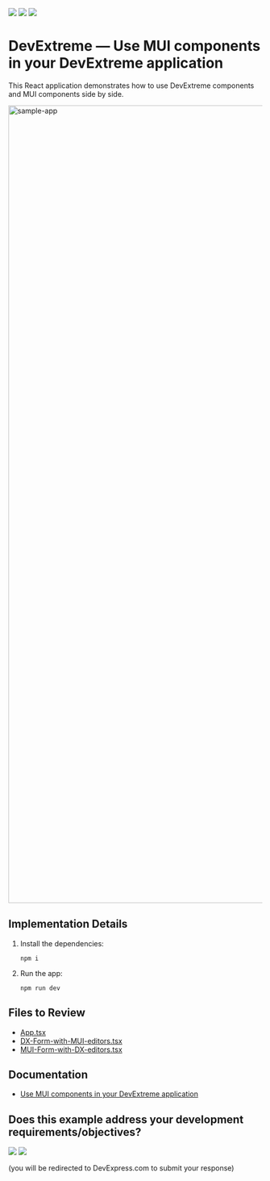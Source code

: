 <!-- default badges list -->
[![](https://img.shields.io/badge/Open_in_DevExpress_Support_Center-FF7200?style=flat-square&logo=DevExpress&logoColor=white)](https://supportcenter.devexpress.com/ticket/details/T1229422)
[![](https://img.shields.io/badge/📖_How_to_use_DevExpress_Examples-e9f6fc?style=flat-square)](https://docs.devexpress.com/GeneralInformation/403183)
[![](https://img.shields.io/badge/💬_Leave_Feedback-feecdd?style=flat-square)](#does-this-example-address-your-development-requirementsobjectives)
<!-- default badges end -->
# DevExtreme  — Use MUI components in your DevExtreme application

This React application demonstrates how to use DevExtreme components and MUI components side by side.

<img width="1582" alt="sample-app" src="https://github.com/DevExpress-Examples/devextreme-mui-integration/assets/43554315/46133e0d-1603-44e0-84ab-b593ceae1de5">

## Implementation Details

1. Install the dependencies:
   ```shell
   npm i
   ```
2. Run the app:
   ```shell
   npm run dev
   ```

## Files to Review

- [App.tsx](./src/App.tsx)
- [DX-Form-with-MUI-editors.tsx](./src/DX-Form-with-MUI-editors.tsx)
- [MUI-Form-with-DX-editors.tsx](./src/MUI-Form-with-DX-editors.tsx)

## Documentation

- [Use MUI components in your DevExtreme application](https://js.devexpress.com/React/Documentation/Guide/Common/React_Integration_Guides/Use_MUI_components_in_your_DevExtreme_application/)

<!-- feedback -->
## Does this example address your development requirements/objectives?

[<img src="https://www.devexpress.com/support/examples/i/yes-button.svg"/>](https://www.devexpress.com/support/examples/survey.xml?utm_source=github&utm_campaign=devextreme-mui-integration&~~~was_helpful=yes) [<img src="https://www.devexpress.com/support/examples/i/no-button.svg"/>](https://www.devexpress.com/support/examples/survey.xml?utm_source=github&utm_campaign=devextreme-mui-integration&~~~was_helpful=no)

(you will be redirected to DevExpress.com to submit your response)
<!-- feedback end -->
